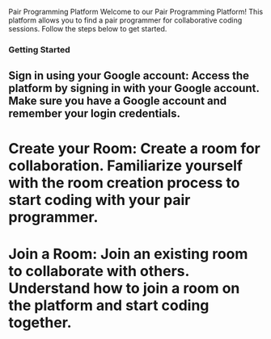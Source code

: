 Pair Programming Platform
Welcome to our Pair Programming Platform! This platform allows you to find a pair programmer for collaborative coding sessions. Follow the steps below to get started.

### Getting Started
## Sign in using your Google account: Access the platform by signing in with your Google account. Make sure you have a Google account and remember your login credentials.

# Create your Room: Create a room for collaboration. Familiarize yourself with the room creation process to start coding with your pair programmer.

# Join a Room: Join an existing room to collaborate with others. Understand how to join a room on the platform and start coding together.

